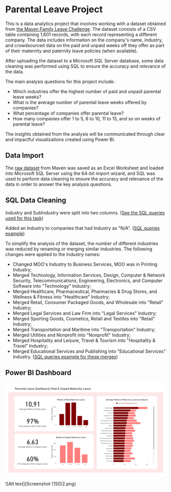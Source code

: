 # Parental Leave Project

This is a data analytics project that involves working with a dataset obtained from [the Maven Family Leave Challenge](https://www.mavenanalytics.io/challenges/maven-family-leave-challenge/2). 
The dataset consists of a CSV table containing 1,601 records, with each record representing a different company. 
The data includes information on the company's name, industry, and crowdsourced data on the paid and unpaid weeks off they offer as part of their maternity and paternity leave policies (when available).

After uploading the dataset to a Microsoft SQL Server database, some data cleaning was performed using SQL to ensure the accuracy and relevance of the data.

The main analysis questions for this project include:
- Which industries offer the highest number of paid and unpaid parental leave weeks?
- What is the average number of parental leave weeks offered by companies?
- What percentage of companies offer parental leave?
- How many companies offer 1 to 5, 6 to 10, 11 to 15, and so on weeks of parental leave?

The insights obtained from the analysis will be communicated through clear and impactful visualizations created using Power BI.

## Data Import

The [raw dataset](./data/parental_leave_raw.csv) from Maven was saved as an Excel Worksheet and loaded into Microsoft SQL Server using the 64-bit import wizard, and SQL was used to perform data cleaning to ensure the accuracy and relevance of the data in order to answer the key analysis questions.

## SQL Data Cleaning

Industry and SubIndustry were split into two columns. ([See the SQL queries used for this task](SQLqueries/SplittingIndustrySubIndustry.sql))

Added an Industry to companies that had Industry as "N/A". ([SQL queries example](SQLqueries/AddingIndustriesToN-As.sql))

To simplify the analysis of the dataset, the number of different industries was reduced by renaming or merging similar industries. The following changes were applied to the Industry names:
- Changed MOO's Industry to Business Services, MOO was in Printing Industry;
- Merged Technology, Information Services, Design, Computer & Network Security, Telecommunications, Engineering, Electronics, and Computer Software into "Technology" Industry;
- Merged Healthcare, Pharmaceutical, Pharmacies & Drug Stores, and Wellness & Fitness into "Healthcare" Industry;
- Merged Retail, Consumer Packaged Goods, and Wholesale into "Retail" Industry;
- Merged Legal Services and Law Firm into "Legal Services" Industry;
- Merged Sporting Goods, Cosmetics, Retail and Textiles into "Retail" Industry;
- Merged Transportation and Maritime into "Transportation" Industry;
- Merged Utilities and Nonprofit into "Nonprofit" Industry;
- Merged Hospitality and Leisure, Travel & Tourism into "Hospitality & Travel" Industry;
- Merged Educational Services and Publishing into "Educational Services" Industry. ([SQL queries example for these merges](SQLqueries/IndustryMerging.sql))

## Power BI Dashboard

![Alt text](ParentalLeaveDashboard.jpg)

![Alt text](Screenshot (150)2.png)
